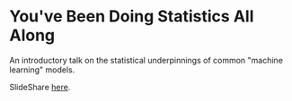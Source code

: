 # You've Been Doing Statistics All Along

An introductory talk on the statistical underpinnings of common "machine learning" models.

SlideShare [here](https://www.slideshare.net/WilliamWolfDataScien/youve-been-doing-statistics-all-along).
